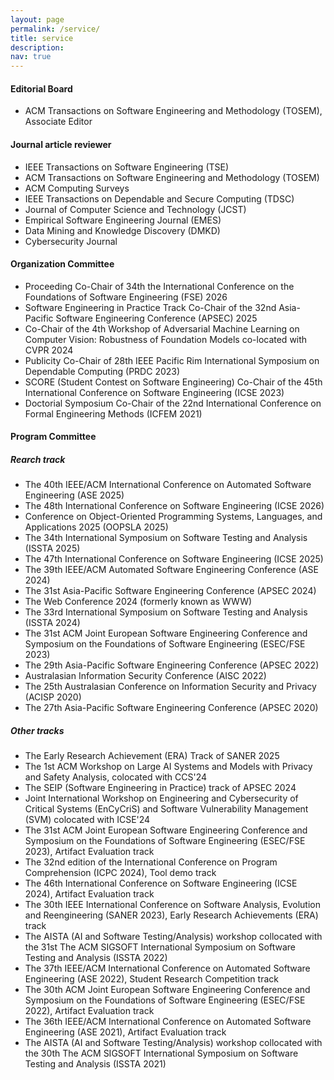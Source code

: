 ```yaml
---
layout: page
permalink: /service/
title: service
description:
nav: true
---
```


#### Editorial Board
* ACM Transactions on Software Engineering and Methodology (TOSEM), Associate Editor

#### Journal article reviewer
* IEEE Transactions on Software Engineering (TSE)
* ACM Transactions on Software Engineering and Methodology (TOSEM)
* ACM Computing Surveys
* IEEE Transactions on Dependable and Secure Computing (TDSC)
* Journal of Computer Science and Technology (JCST)
* Empirical Software Engineering Journal (EMES)
* Data Mining and Knowledge Discovery (DMKD)
* Cybersecurity Journal


#### Organization Committee
* Proceeding Co-Chair of 34th the International Conference on the Foundations of Software Engineering (FSE) 2026
* Software Engineering in Practice Track Co-Chair of the 32nd Asia-Pacific Software Engineering Conference (APSEC) 2025
* Co-Chair of the 4th Workshop of Adversarial Machine Learning on Computer Vision: Robustness of Foundation Models co-located with CVPR 2024
* Publicity Co-Chair of 28th IEEE Pacific Rim International Symposium on Dependable Computing (PRDC 2023)
* SCORE (Student Contest on Software Engineering) Co-Chair of the 45th International Conference on Software Engineering (ICSE 2023)
* Doctorial Symposium Co-Chair of the 22nd International Conference on Formal Engineering Methods (ICFEM 2021)


#### Program Committee
##### Rearch track
* The 40th IEEE/ACM International Conference on Automated Software Engineering (ASE 2025)
* The 48th International Conference on Software Engineering (ICSE 2026)
* Conference on Object-Oriented Programming Systems, Languages, and Applications 2025 (OOPSLA 2025)
* The 34th International Symposium on Software Testing and Analysis (ISSTA 2025)
* The 47th International Conference on Software Engineering (ICSE 2025)
* The 39th IEEE/ACM Automated Software Engineering Conference (ASE 2024)
* The 31st Asia-Pacific Software Engineering Conference (APSEC 2024)
* The Web Conference 2024 (formerly known as WWW)
* The 33rd International Symposium on Software Testing and Analysis (ISSTA 2024)
* The 31st ACM Joint European Software Engineering Conference and Symposium on the Foundations of Software Engineering (ESEC/FSE 2023)
* The 29th Asia-Pacific Software Engineering Conference (APSEC 2022)
* Australasian Information Security Conference (AISC 2022)
* The 25th Australasian Conference on Information Security and Privacy (ACISP 2020)
* The 27th Asia-Pacific Software Engineering Conference (APSEC 2020)

##### Other tracks
* The Early Research Achievement (ERA) Track of SANER 2025
* The 1st ACM Workshop on Large AI Systems and Models with Privacy and Safety Analysis, colocated with CCS'24
* The SEIP (Software Engineering in Practice) track of APSEC 2024
* Joint International Workshop on Engineering and Cybersecurity  of Critical Systems (EnCyCriS) and Software Vulnerability Management (SVM) colocated with ICSE'24
* The 31st ACM Joint European Software Engineering Conference and Symposium on the Foundations of Software Engineering (ESEC/FSE 2023), Artifact Evaluation track
* The 32nd edition of the International Conference on Program Comprehension (ICPC 2024), Tool demo track
* The 46th International Conference on Software Engineering (ICSE 2024), Artifact Evaluation track
* The 30th IEEE International Conference on Software Analysis, Evolution and Reengineering (SANER 2023), Early Research Achievements (ERA) track
* The AISTA (AI and Software Testing/Analysis) workshop collocated with the 31st The ACM SIGSOFT International Symposium on Software Testing and Analysis (ISSTA 2022) 
* The 37th IEEE/ACM International Conference on Automated Software Engineering (ASE 2022), Student Research Competition track 
* The 30th ACM Joint European Software Engineering Conference and Symposium on the Foundations of Software Engineering (ESEC/FSE 2022), Artifact Evaluation track
* The 36th IEEE/ACM International Conference on Automated Software Engineering (ASE 2021), Artifact Evaluation track
* The AISTA (AI and Software Testing/Analysis) workshop collocated with the 30th The ACM SIGSOFT International Symposium on Software Testing and Analysis (ISSTA 2021)



